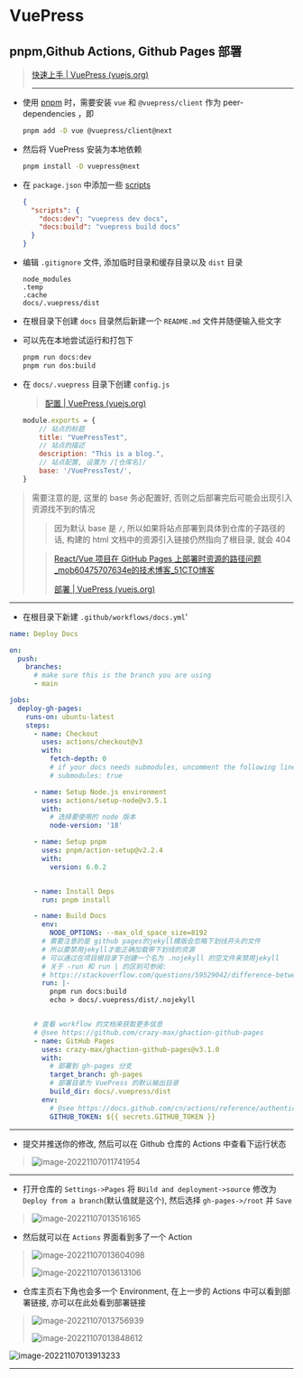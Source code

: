 # VuePress

## pnpm,Github Actions, Github Pages 部署

> [快速上手 | VuePress (vuejs.org)](https://v2.vuepress.vuejs.org/zh/guide/getting-started.html)
>
> ---

- 使用 [pnpm](https://pnpm.io/zh/) 时，需要安装 `vue` 和 `@vuepress/client` 作为 peer-dependencies ，即 

  ````sh
  pnpm add -D vue @vuepress/client@next
  ````

- 然后将 VuePress 安装为本地依赖

  ```sh
  pnpm install -D vuepress@next
  ```

- 在 `package.json` 中添加一些 [scripts](https://classic.yarnpkg.com/zh-Hans/docs/package-json#toc-scripts)

  ```json
  {
    "scripts": {
      "docs:dev": "vuepress dev docs",
      "docs:build": "vuepress build docs"
    }
  }
  ```

- 编辑 `.gitignore` 文件, 添加临时目录和缓存目录以及 `dist` 目录

  ```properties
  node_modules
  .temp
  .cache
  docs/.vuepress/dist
  ```

- 在根目录下创建 `docs` 目录然后新建一个 `README.md` 文件并随便输入些文字
- 可以先在本地尝试运行和打包下

  ```sh
  pnpm run docs:dev
  pnpm run dos:build
  ```

- 在 `docs/.vuepress` 目录下创建 `config.js`

  > [配置 | VuePress (vuejs.org)](https://v2.vuepress.vuejs.org/zh/reference/config.html)

  ```js
  module.exports = {
      // 站点的标题
      title: "VuePressTest",
      // 站点的描述
      description: "This is a blog.",
      // 站点配置, 设置为 /[仓库名]/
      base: '/VuePressTest/',
  }
  ```

> 需要注意的是, 这里的 base 务必配置好, 否则之后部署完后可能会出现引入资源找不到的情况
>
> > 因为默认 base 是 `/`, 所以如果将站点部署到具体到仓库的子路径的话, 构建的 html 文档中的资源引入链接仍然指向了根目录, 就会 404
>
> > [React/Vue 项目在 GitHub Pages 上部署时资源的路径问题_mob60475707634e的技术博客_51CTO博客](https://blog.51cto.com/u_15127702/4680048)
> >
> > [部署 | VuePress (vuejs.org)](https://v2.vuepress.vuejs.org/zh/guide/deployment.html)

---

- 在根目录下新建 `.github/workflows/docs.yml`'

```yaml
name: Deploy Docs

on:
  push:
    branches:
      # make sure this is the branch you are using
      - main

jobs:
  deploy-gh-pages:
    runs-on: ubuntu-latest
    steps:
      - name: Checkout
        uses: actions/checkout@v3
        with:
          fetch-depth: 0
          # if your docs needs submodules, uncomment the following line
          # submodules: true

      - name: Setup Node.js environment
        uses: actions/setup-node@v3.5.1
        with:
          # 选择要使用的 node 版本
          node-version: '18'

      - name: Setup pnpm
        uses: pnpm/action-setup@v2.2.4
        with: 
          version: 6.0.2


      - name: Install Deps
        run: pnpm install

      - name: Build Docs
        env:
          NODE_OPTIONS: --max_old_space_size=8192
        # 需要注意的是 github pages的jekyll模版会忽略下划线开头的文件
        # 所以要禁用jekyll才能正确加载带下划线的资源  
        # 可以通过在项目根目录下创建一个名为 .nojekyll 的空文件来禁用jekyll
        # 关于 -run 和 run | 的区别可参阅:  
        # https://stackoverflow.com/questions/59529042/difference-between-run-and-multiple-runs-in-github-actions
        run: |-
          pnpm run docs:build
          echo > docs/.vuepress/dist/.nojekyll


      # 查看 workflow 的文档来获取更多信息
      # @see https://github.com/crazy-max/ghaction-github-pages
      - name: GitHub Pages
        uses: crazy-max/ghaction-github-pages@v3.1.0
        with: 
          # 部署到 gh-pages 分支
          target_branch: gh-pages
          # 部署目录为 VuePress 的默认输出目录
          build_dir: docs/.vuepress/dist
        env:
          # @see https://docs.github.com/cn/actions/reference/authentication-in-a-workflow#about-the-github_token-secret
          GITHUB_TOKEN: ${{ secrets.GITHUB_TOKEN }}
```

---

- 提交并推送你的修改, 然后可以在 Github 仓库的 Actions 中查看下运行状态

> ![image-20221107011741954](http://cdn.ayusummer233.top/img/202211070117032.png)

---

- 打开仓库的 `Settings->Pages` 将 `BUild and deployment->source` 修改为 `Deploy from a branch`(默认值就是这个), 然后选择 `gh-pages->/root` 并 `Save`

> ![image-20221107013516165](http://cdn.ayusummer233.top/img/202211070135213.png)

- 然后就可以在 `Actions` 界面看到多了一个 Action

> ![image-20221107013604098](http://cdn.ayusummer233.top/img/202211070136126.png)
>
> ![image-20221107013613106](http://cdn.ayusummer233.top/img/202211070136148.png)

- 仓库主页右下角也会多一个 Environment, 在上一步的 Actions 中可以看到部署链接, 亦可以在此处看到部署链接

> ![image-20221107013756939](http://cdn.ayusummer233.top/img/202211070137988.png)
>
> ![image-20221107013848612](http://cdn.ayusummer233.top/img/202211070138645.png)

![image-20221107013913233](http://cdn.ayusummer233.top/img/202211070139287.png)

---

